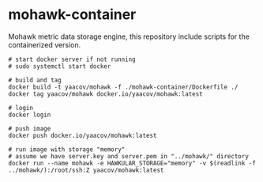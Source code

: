 # mohawk-container
Mohawk metric data storage engine, this repository include scripts for the containerized version.


```
# start docker server if not running
# sudo systemctl start docker

# build and tag
docker build -t yaacov/mohawk -f ./mohawk-container/Dockerfile ./
docker tag yaacov/mohawk docker.io/yaacov/mohawk:latest

# login
docker login

# push image
docker push docker.io/yaacov/mohawk:latest

# run image with storage "memory"
# assume we have server.key and server.pem in "../mohawk/" directory
docker run --name mohawk -e HAWKULAR_STORAGE="memory" -v $(readlink -f ../mohawk/):/root/ssh:Z yaacov/mohawk:latest
```
